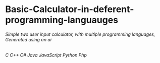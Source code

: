 # Basic-Calculator-in-deferent-programming-languauges

###### Simple two user input calculator, with multiple programming languages, Generated using an ai
###### C C++ C# Java JavaScript Python Php 
